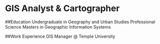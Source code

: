 # GIS Analyst & Cartographer


##Education
Undergraduate in Geography and Urban Studies
Professional Science Masters in Geographic Information Systems

##Work Experience
GIS Manager @ Temple University
